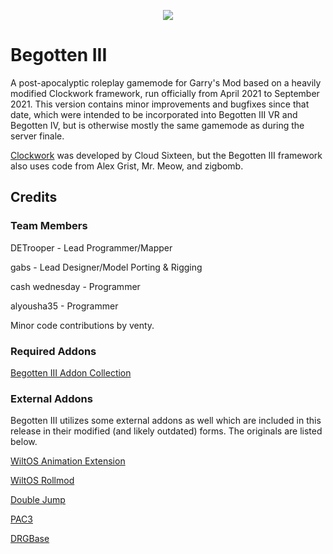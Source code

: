 <p align="center"><img src="images/begotten3logo.png"/></p>

# Begotten III
A post-apocalyptic roleplay gamemode for Garry's Mod based on a heavily modified Clockwork framework, run officially from April 2021 to September 2021. This version contains minor improvements and bugfixes since that date, which were intended to be incorporated into Begotten III VR and Begotten IV, but is otherwise mostly the same gamemode as during the server finale.

[Clockwork](https://github.com/CloudSixteen/Clockwork) was developed by Cloud Sixteen, but the Begotten III framework also uses code from Alex Grist, Mr. Meow, and zigbomb.

## Credits
### Team Members
DETrooper - Lead Programmer/Mapper

gabs - Lead Designer/Model Porting & Rigging

cash wednesday - Programmer

alyousha35 - Programmer

Minor code contributions by venty.

### Required Addons
[Begotten III Addon Collection](https://steamcommunity.com/workshop/filedetails/?id=2443075973)

### External Addons
Begotten III utilizes some external addons as well which are included in this release in their modified (and likely outdated) forms. The originals are listed below.

[WiltOS Animation Extension](https://steamcommunity.com/sharedfiles/filedetails/?id=757604550)

[WiltOS Rollmod](https://steamcommunity.com/sharedfiles/filedetails/?id=870925571)

[Double Jump](https://steamcommunity.com/sharedfiles/filedetails/?id=284538302)

[PAC3](https://steamcommunity.com/sharedfiles/filedetails/?id=104691717)

[DRGBase](https://steamcommunity.com/sharedfiles/filedetails/?id=1560118657)